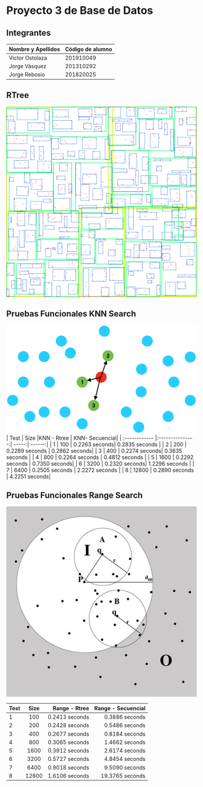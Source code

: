 

# Proyecto 3 de Base de Datos




## Integrantes

| Nombre y Apellidos | Código de alumno |
|-|-|
|Victor Ostolaza | 201910049 |
|Jorge Vásquez	| 201310292 |
|Jorge Rebosio | 201820025|

## RTree

![imagen1](images/rtree.png)





## Pruebas Funcionales KNN Search




![imagen1](images/knn.png)
| Test  | Size  |KNN - Rtree | KNN- Secuencial| 
| :------------ |:---------------:| -----:| ------:|
| 1 | 100 |  0.2263 seconds|  0.2835 seconds |
| 2 | 200 |  0.2289 seconds | 0.2862 seconds|
| 3 | 400 |  0.2274 seconds| 0.3635 seconds  |
| 4 | 800 |  0.2264 seconds |  0.4812 seconds |
| 5 | 1600 | 0.2292 seconds  |  0.7350 seconds|
| 6 | 3200 | 0.2320 seconds| 1.2296 seconds |
| 7 | 6400 | 0.2505 seconds | 2.2272 seconds |
| 8 | 12800 | 0.2890 seconds | 4.2251 seconds|





## Pruebas Funcionales Range Search

![imagen1](images/range.jpg)




| Test  | Size  |Range - Rtree | Range - Secuencial| 
| :------------ |:---------------:| -----:| ------:|
| 1 | 100 |   0.2413 seconds|   0.3886 seconds |
| 2 | 200 | 0.2428 seconds  |	0.5486 seconds |
| 3 | 400 | 0.2677 seconds |   0.8184 seconds |
| 4 | 800 | 0.3065 seconds | 1.4662 seconds   |
| 5 | 1600 | 0.3912 seconds | 2.6174 seconds |
| 6 | 3200 | 0.5727 seconds | 4.8454 seconds|
| 7 | 6400 | 0.9018 seconds |9.5090 seconds |
| 8 | 12800 | 1.6106 seconds|19.3765 seconds |


